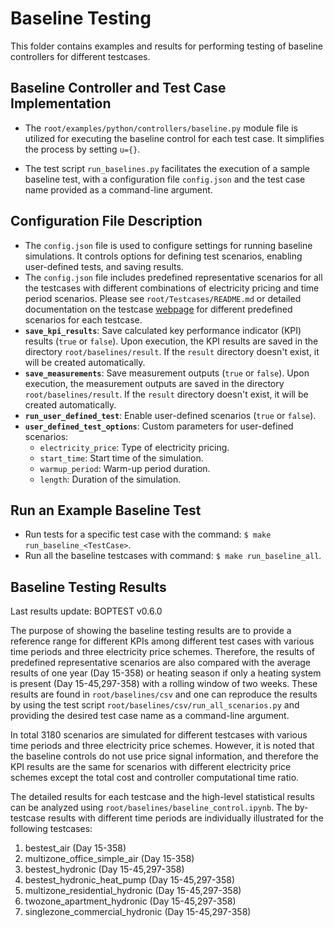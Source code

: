 # Baseline Testing

This folder contains examples and results for performing testing of baseline controllers for different testcases.

## Baseline Controller and Test Case Implementation

- The `root/examples/python/controllers/baseline.py` module file is utilized for executing the baseline control for each test case. It simplifies the process by setting `u={}`.

- The test script `run_baselines.py` facilitates the execution of a sample baseline test, with a configuration file `config.json` and the test case name provided as a command-line argument.

## Configuration File Description

- The `config.json` file is used to configure settings for running baseline simulations. It controls options for defining test scenarios, enabling user-defined tests, and saving results.
- The `config.json` file includes predefined representative scenarios for all the testcases with different combinations of electricity pricing and time period scenarios. Please see `root/Testcases/README.md` or detailed documentation on the testcase [webpage](https://ibpsa.github.io/project1-boptest/testcases/index.html) for different predefined scenarios for each testcase.
- **`save_kpi_results`**: Save calculated key performance indicator (KPI) results (`true` or `false`). Upon execution, the KPI results are saved in the directory `root/baselines/result`. If the `result` directory doesn't exist, it will be created automatically.
- **`save_measurements`**: Save measurement outputs (`true` or `false`). Upon execution, the measurement outputs are saved in the directory `root/baselines/result`. If the `result` directory doesn't exist, it will be created automatically.
- **`run_user_defined_test`**: Enable user-defined scenarios (`true` or `false`).
- **`user_defined_test_options`**: Custom parameters for user-defined scenarios:
  - `electricity_price`: Type of electricity pricing.
  - `start_time`: Start time of the simulation.
  - `warmup_period`: Warm-up period duration.
  - `length`: Duration of the simulation.


## Run an Example Baseline Test

- Run tests for a specific test case with the command: `$ make run_baseline_<TestCase>`.
- Run all the baseline testcases with command: `$ make run_baseline_all`.

## Baseline Testing Results

Last results update: BOPTEST v0.6.0

The purpose of showing the baseline testing results are to provide a reference range for different KPIs among different test cases with various time periods and three electricity price schemes.  Therefore, the results of predefined representative scenarios are also compared with the average results of one year (Day 15-358) or heating season if only a heating system is present (Day 15-45,297-358) with a rolling window of two weeks.  These results are found in ``root/baselines/csv`` and one can reproduce the results by using the test script `root/baselines/csv/run_all_scenarios.py` and providing the desired test case name as a command-line argument.

In total 3180 scenarios are simulated for different testcases with various time periods and three electricity price schemes.
However, it is noted that the baseline controls do not use price signal information, and therefore the KPI results are the same for scenarios with different electricity price schemes except the total cost and controller computational time ratio.

The detailed results for each testcase and the high-level statistical results can be analyzed using ``root/baselines/baseline_control.ipynb``.
The by-testcase results with different time periods are individually illustrated for the following testcases:

1. bestest_air (Day 15-358)
2. multizone_office_simple_air (Day 15-358)
3. bestest_hydronic (Day 15-45,297-358)
4. bestest_hydronic_heat_pump (Day 15-45,297-358)
5. multizone_residential_hydronic (Day 15-45,297-358)
6. twozone_apartment_hydronic (Day 15-45,297-358)
7. singlezone_commercial_hydronic (Day 15-45,297-358)
